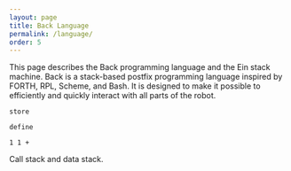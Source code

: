 ```yaml
---
layout: page
title: Back Language
permalink: /language/
order: 5
---
```


This page describes the Back programming language and the Ein stack
machine.  Back is a stack-based postfix programming language inspired
by FORTH, RPL, Scheme, and Bash.  It is designed to make it possible
to efficiently and quickly interact with all parts of the robot.

`store`

`define`


`1 1 +`

Call stack and data stack. 

